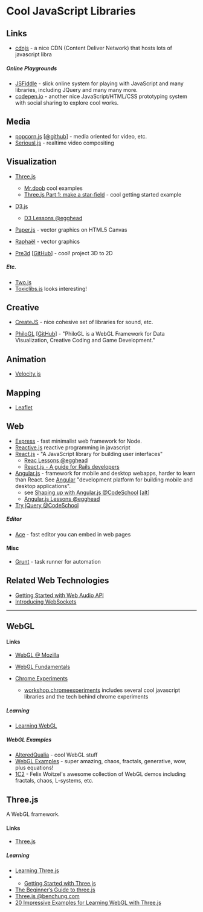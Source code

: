 Cool JavaScript Libraries
=========================


Links
-----

- [cdnjs](https://cdnjs.com/libraries) - a nice CDN (Content Deliver Network) that hosts lots of javascript libra

##### Online Playgrounds

- [JSFiddle](http://jsfiddle.net/) - slick online system for playing with JavaScript and many libraries, including JQuery and many many more.
- [codepen.io](http://codepen.io/) - another nice JavaScript/HTML/CSS prototyping system with social sharing to explore cool works.


Media
-----

- [popcorn.js](http://popcornjs.org/) [[@github](https://github.com/mozilla/popcorn-js)] - media oriented for video, etc.
- [Seriousl.js](https://github.com/brianchirls/Seriously.js) - realtime video compositing


Visualization
-------------

- [Three.js](Three.js)
    - [Mr.doob](http://mrdoob.com) cool examples
    - [Three.js Part 1: make a star-field](http://creativejs.com/tutorials/three-js-part-1-make-a-star-field/) - cool getting started example

- [D3.js](http://d3js.org/)
    - [D3 Lessons @egghead](https://egghead.io/technologies/d3)

- [Paper.js](http://paperjs.org/about/) - vector graphics on HTML5 Canvas
- [Raphaël](http://raphaeljs.com/) - vector graphics

- [Pre3d](http://ich.deanmcnamee.com/pre3d/) [[GitHub](https://github.com/deanm/pre3d)] - cool! project 3D to 2D

##### Etc.

- [Two.js](http://jonobr1.github.io/two.js/)
- [Toxiclibs.js](http://haptic-data.com/toxiclibsjs) looks interesting!

Creative
--------

- [CreateJS](http://www.createjs.com/) - nice cohesive set of libraries for sound, etc.

- [PhiloGL](http://www.senchalabs.org/philogl/) [[GitHub](https://github.com/senchalabs/philogl)] - "PhiloGL is a WebGL Framework for Data Visualization, Creative Coding and Game Development."

Animation
---------

- [Velocity.js](http://julian.com/research/velocity/)



Mapping
-------

- [Leaflet](http://leafletjs.com/)


Web
----

- [Express](http://expressjs.com/) - fast minimalist web framework for Node.
- [Reactive.js](https://github.com/mattbaker/Reactive.js) reactive programming in javascript
- [React.js](https://facebook.github.io/react/) - "A JavaScript library for building user interfaces"
    - [Reac Lessons @egghead](https://egghead.io/technologies/react) 
    - [React.js - A guide for Rails developers](https://www.airpair.com/reactjs/posts/reactjs-a-guide-for-rails-developers) 
- [Angular.js](https://angularjs.org/) - framework for mobile and desktop webapps, harder to learn than React. See [Angular](https://angular.io/) "development platform for building mobile and desktop applications".
    - see [Shaping up with Angular.js @CodeSchool](https://www.codeschool.com/courses/shaping-up-with-angular-js) [[alt](http://campus.codeschool.com/courses/shaping-up-with-angular-js/intro)]
    - [Angular.js Lessons @egghead](https://egghead.io/technologies/angularjs)
- [Try jQuery @CodeSchool](https://www.codeschool.com/courses/try-jquery)

##### Editor

- [Ace](https://ace.c9.io/) - fast editor you can embed in web pages


#### Misc

- [Grunt](http://gruntjs.com/) - task runner for automation


Related Web Technologies
------------------------

- [Getting Started with Web Audio API](http://www.html5rocks.com/en/tutorials/webaudio/intro/)
- [Introducing WebSockets](http://www.html5rocks.com/en/tutorials/websockets/basics/)


***


WebGL
-----

#### Links

- [WebGL @ Mozilla](https://developer.mozilla.org/en-US/docs/Web/API/WebGL_API)
- [WebGL Fundamentals](http://www.html5rocks.com/en/tutorials/webgl/webgl_fundamentals/)

- [Chrome Experiments](https://www.chromeexperiments.com/)
    - [workshop.chromeexperiments](http://workshop.chromeexperiments.com/) includes several cool javascript libraries and the tech behind chrome experiments

##### Learning

- [Learning WebGL](http://learningwebgl.com/blog/)

##### WebGL Examples

- [AlteredQualia](http://alteredqualia.com/) - cool WebGL stuff
- [WebGL Examples](http://www.ibiblio.org/e-notes/webgl/webgl.htm) - super amazing, chaos, fractals, generative, wow, plus equations!
- [1C2](http://cake23.de/1c2/) - Felix Woitzel's awesome collection of WebGL demos including fractals, chaos, L-systems, etc.


Three.js
--------

A WebGL framework.


#### Links

- [Three.js](http://threejs.org/)

##### Learning

- [Learning Three.js](http://learningthreejs.com/)
- - [Getting Started with Three.js](http://www.html5rocks.com/en/tutorials/three/intro/)
- [The Beginner’s Guide to three.js](http://blog.teamtreehouse.com/the-beginners-guide-to-three-js)
- [Three.js @benchung.com](http://benchung.com/category/three-js/)
- [20 Impressive Examples for Learning WebGL with Three.js](http://tutorialzine.com/2013/09/20-impressive-examples-for-learning-webgl-with-three-js/)

